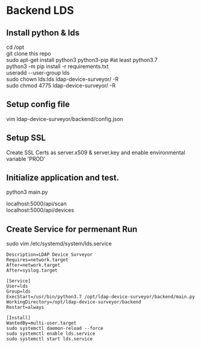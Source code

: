 # Backend LDS

## Install python & lds 
cd /opt  
git clone this repo  
sudo apt-get install python3 python3-pip   #at least python3.7  
python3 -m pip install -r requirements.txt  
useradd --user-group lds  
sudo chown lds:lds ldap-device-surveyor/ -R  
sudo chmod 4775 ldap-device-surveyor/ -R  

## Setup config file
vim ldap-device-surveyor/backend/config.json

## Setup SSL
Create SSL Certs as server.x509 & server.key and enable environmental variable 'PROD'

## Initialize application and test.
python3 main.py  

localhost:5000/api/scan  
localhost:5000/api/devices  

## Create Service for permenant Run
sudo vim /etc/systemd/system/lds.service  

```[Unit]  
Description=LDAP Device Surveyor  
Requires=network.target  
After=network.target  
After=syslog.target  

[Service]  
User=lds 
Group=lds  
ExecStart=/usr/bin/python3.7 /opt/ldap-device-surveyor/backend/main.py  
WorkingDirectory=/opt/ldap-device-surveyor/backend
Restart=always  

[Install]  
WantedBy=multi-user.target
sudo systemctl daemon-reload --force  
sudo systemctl enable lds.service  
sudo systemctl start lds.service 
```